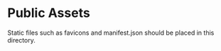 # Public Assets

Static files such as favicons and manifest.json should be placed in this directory.
